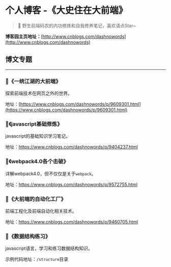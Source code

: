# 个人博客 -《大史住在大前端》
> 🐳 野生前端码农的内功修炼和自我修养笔记，喜欢请点Star~

**博客园主页地址：**[http://www.cnblogs.com/dashnowords](http://www.cnblogs.com/dashnowords)

## 博文专题

---

### :maple_leaf:《一统江湖的大前端》

探索前端技术在网页之外的世界。

地址：[https://www.cnblogs.com/dashnowords/p/9609301.html](https://www.cnblogs.com/dashnowords/p/9609301.html)

### :maple_leaf:《javascript基础修炼》

javascript的基础知识学习笔记。

地址：https://www.cnblogs.com/dashnowords/p/9404237.html

### :maple_leaf:《webpack4.0各个击破》

详解webpack4.0，但不仅仅是关于`webpack`。

地址：https://www.cnblogs.com/dashnowords/p/9572755.html

### :maple_leaf:《大前端的自动化工厂》

前端工程化及前端自动化相关技术。

地址：https://www.cnblogs.com/dashnowords/p/9460705.html

### :octopus:《数据结构练习》

javascript语言，学习和练习数据结构知识。

示例代码地址：`/structure`目录



